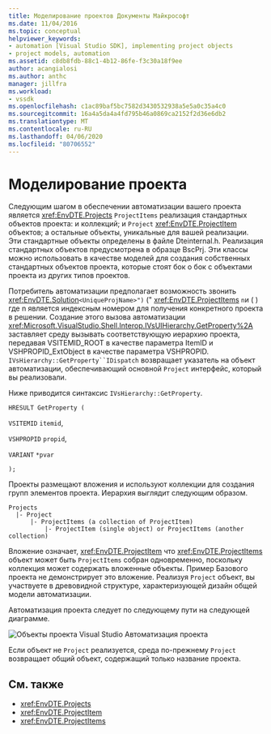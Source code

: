 ```yaml
---
title: Моделирование проектов Документы Майкрософт
ms.date: 11/04/2016
ms.topic: conceptual
helpviewer_keywords:
- automation [Visual Studio SDK], implementing project objects
- project models, automation
ms.assetid: c8db8fdb-88c1-4b12-86fe-f3c30a18f9ee
author: acangialosi
ms.author: anthc
manager: jillfra
ms.workload:
- vssdk
ms.openlocfilehash: c1ac89baf5bc7582d3430532938a5e5a0c35a4c0
ms.sourcegitcommit: 16a4a5da4a4fd795b46a0869ca2152f2d36e6db2
ms.translationtype: MT
ms.contentlocale: ru-RU
ms.lasthandoff: 04/06/2020
ms.locfileid: "80706552"
---
```

# <a name="project-modeling"></a>Моделирование проекта
Следующим шагом в обеспечении автоматизации вашего проекта является <xref:EnvDTE.Projects> `ProjectItems` реализация стандартных объектов проекта: и коллекций; и `Project` <xref:EnvDTE.ProjectItem> объектов; а остальные объекты, уникальные для вашей реализации. Эти стандартные объекты определены в файле Dteinternal.h. Реализация стандартных объектов предусмотрена в образце BscPrj. Эти классы можно использовать в качестве моделей для создания собственных стандартных объектов проекта, которые стоят бок о бок с объектами проекта из других типов проектов.

 Потребитель автоматизации предполагает возможность звонить <xref:EnvDTE.Solution>`<UniqueProjName>")` (" <xref:EnvDTE.ProjectItems> `n`и ( ) где n является индексным номером для получения конкретного проекта в решении. Создание этого вызова автоматизации <xref:Microsoft.VisualStudio.Shell.Interop.IVsUIHierarchy.GetProperty%2A> заставляет среду вызывать соответствующую иерархию проекта, передавая VSITEMID_ROOT в качестве параметра ItemID и VSHPROPID_ExtObject в качестве параметра VSHPROPID. `IVsHierarchy::GetProperty``IDispatch` возвращает указатель на объект автоматизации, обеспечивающий основной `Project` интерфейс, который вы реализовали.

 Ниже приводится синтаксис `IVsHierarchy::GetProperty`.

 `HRESULT GetProperty (`

 `VSITEMID` `itemid`,

 `VSHPROPID` `propid`,

 `VARIANT` `*pvar`

 `);`

 Проекты размещают вложения и используют коллекции для создания групп элементов проекта. Иерархия выглядит следующим образом.

```
Projects
  |- Project
      |- ProjectItems (a collection of ProjectItem)
          |- ProjectItem (single object) or ProjectItems (another collection)
```

 Вложение означает, <xref:EnvDTE.ProjectItem> что <xref:EnvDTE.ProjectItems> объект может быть `ProjectItems` собран одновременно, поскольку коллекция может содержать вложенные объекты. Пример Базового проекта не демонстрирует это вложение. Реализуя `Project` объект, вы участвуете в древовидной структуре, характеризующей дизайн общей модели автоматизации.

 Автоматизация проекта следует по следующему пути на следующей диаграмме.

 ![Объекты проекта Visual Studio](../../extensibility/internals/media/projectobjects.gif "ПроектОбъекты") Автоматизация проекта

 Если объект не `Project` реализуется, среда по-прежнему `Project` возвращает общий объект, содержащий только название проекта.

## <a name="see-also"></a>См. также
- <xref:EnvDTE.Projects>
- <xref:EnvDTE.ProjectItem>
- <xref:EnvDTE.ProjectItems>
